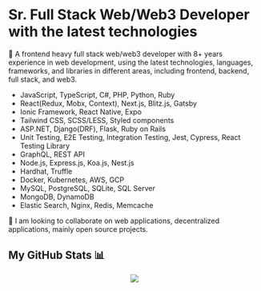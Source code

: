 # Sr. Full Stack Web/Web3 Developer with the latest technologies

🔭 A frontend heavy full stack web/web3 developer with 8+ years experience in web development, using the latest technologies, languages, frameworks, and libraries in different areas, including frontend, backend, full stack, and web3.

- JavaScript, TypeScript, C#, PHP, Python, Ruby
- React(Redux, Mobx, Context), Next.js, Blitz.js, Gatsby
- Ionic Framework, React Native, Expo
- Tailwind CSS, SCSS/LESS, Styled components
- ASP.NET, Django(DRF), Flask, Ruby on Rails
- Unit Testing, E2E Testing, Integration Testing, Jest, Cypress, React Testing Library
- GraphQL, REST API
- Node.js, Express.js, Koa.js, Nest.js
- Hardhat, Truffle
- Docker, Kubernetes, AWS, GCP
- MySQL, PostgreSQL, SQLite, SQL Server
- MongoDB, DynamoDB
- Elastic Search, Nginx, Redis, Memcache

👯 I am looking to collaborate on web applications, decentralized applications, mainly open source projects.

## My GitHub Stats 📊
<p align="center">
	<a href="https://github.com/seniordev73">
		<img align="center" src="https://github-profile-trophy.vercel.app/?username=mastercodercat&rank=SSS,SS,S,AAA,AA,A&theme=dracula" />
	</a>
</p>
